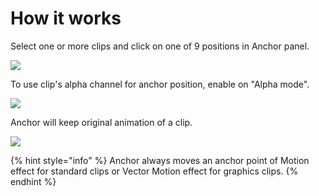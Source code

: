 # How it works

Select one or more clips and click on one of 9 positions in Anchor panel.

![](../../.gitbook/assets/Anchor\_1.gif)

To use clip's alpha channel for anchor position, enable on "Alpha mode".

![](../../.gitbook/assets/Anchor\_2\_alpha.gif)

Anchor will keep original animation of a clip.

![](../../.gitbook/assets/Anchor\_3\_animation.gif)

{% hint style="info" %}
Anchor always moves an anchor point of Motion effect for standard clips or Vector Motion effect for graphics clips.
{% endhint %}
